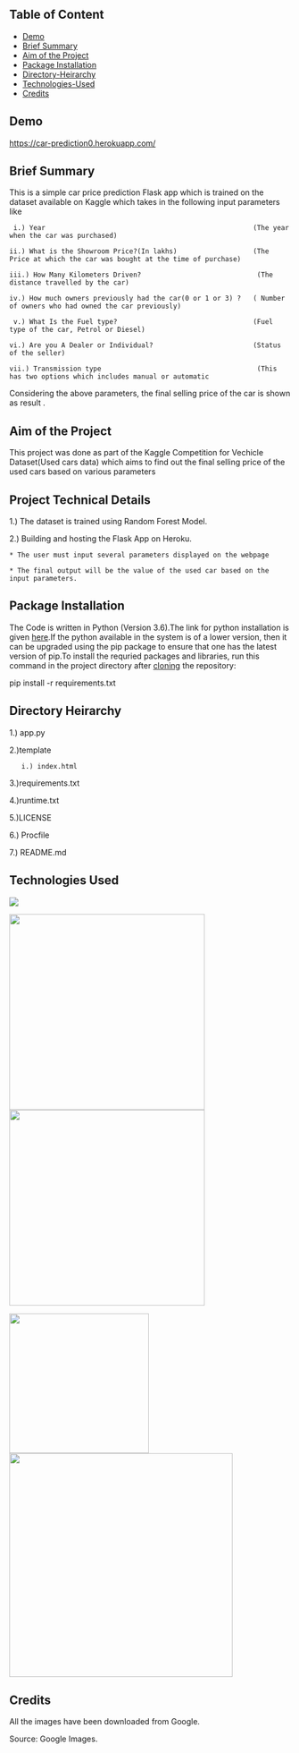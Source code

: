 ## Table of Content
  * [Demo](#Demo)
  * [Brief Summary](#Brief-Summary)
  * [Aim of the Project](#Aim-of-the-Project)
  * [Package Installation](#Package-Installation)
  * [Directory-Heirarchy](#Directory-Hierarchy)
  * [Technologies-Used](#Technologies-Used)
  * [Credits](#Credits)


## Demo

https://car-prediction0.herokuapp.com/

## Brief Summary

This is a simple car price prediction Flask app which is trained on the dataset available on Kaggle  which takes in the following input parameters like 

     i.) Year                                                    (The year when the car was purchased)
   
    ii.) What is the Showroom Price?(In lakhs)                   (The Price at which the car was bought at the time of purchase)
  
    iii.) How Many Kilometers Driven?                             (The distance travelled by the car)
   
    iv.) How much owners previously had the car(0 or 1 or 3) ?   ( Number of owners who had owned the car previously)
   
     v.) What Is the Fuel type?                                  (Fuel type of the car, Petrol or Diesel)
     
    vi.) Are you A Dealer or Individual?                         (Status of the seller)
    
    vii.) Transmission type                                       (This has two options which includes manual or automatic


   Considering the above parameters, the final selling price of the car is shown as result .


## Aim of the Project
This project was done as part of the Kaggle Competition for Vechicle Dataset(Used cars data) which aims to find out the final selling price of the used cars based on various parameters

## Project Technical Details

1.) The dataset is trained using Random Forest Model.

2.) Building and hosting the Flask App on Heroku.


    * The user must input several parameters displayed on the webpage
    
    * The final output will be the value of the used car based on the input parameters.
		
## Package Installation

The Code is written in Python (Version 3.6).The link for python installation is given [here](https://www.python.org/downloads/).If the python available in the system is of a lower version, then it can be upgraded using the pip package to ensure that one has the latest version of pip.To install the requried packages and libraries, run this command in the project directory after [cloning](https://www.howtogeek.com/451360/how-to-clone-a-github-repository/) the repository: 

pip install -r requirements.txt

## Directory Heirarchy 

1.) app.py

2.)template
   
       i.) index.html
   
3.)requirements.txt

4.)runtime.txt

5.)LICENSE

6.) Procfile

7.) README.md

## Technologies Used

![](https://forthebadge.com/images/badges/made-with-python.svg)

<img target="_blank" src="https://user-images.githubusercontent.com/34685034/137955262-a06f3f9e-665c-4e5f-8586-fab3ad5bbf78.png" width=350>            <img target="_blank" src="https://user-images.githubusercontent.com/34685034/137956095-0599307e-7f62-407f-a059-8c6adad9f617.png" width=350>      


<img target="_blank" src="https://user-images.githubusercontent.com/34685034/137956359-36163fc8-3608-422f-9f08-af0b04ff9e59.png" width=250> 

<img target="_blank" src="https://user-images.githubusercontent.com/34685034/137956772-15f5a5df-c423-4662-a8fc-6bdca1bb7af7.jpeg" width=400> 


## Credits

All the images have been downloaded from Google.

Source: Google Images. 







